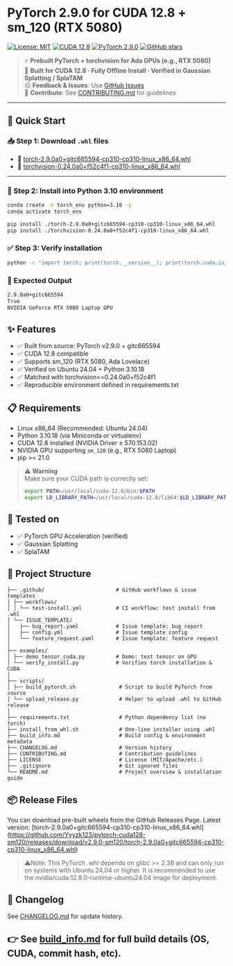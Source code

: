 # PyTorch 2.9.0 for CUDA 12.8 + sm_120 (RTX 5080)

[![License: MIT](https://img.shields.io/badge/License-MIT-blue.svg)](LICENSE)
[![CUDA 12.8](https://img.shields.io/badge/CUDA-12.8-success.svg)](https://developer.nvidia.com/cuda-downloads)
[![PyTorch 2.9.0](https://img.shields.io/badge/PyTorch-2.9.0-orange)](https://pytorch.org/)
[![GitHub stars](https://img.shields.io/github/stars/Yyyzk123/pytorch-cuda128-sm120?style=social)](https://github.com/Yyyzk123/pytorch-cuda128-sm120)

> ⚡ **Prebuilt PyTorch + torchvision for Ada GPUs (e.g., RTX 5080)**  
> 🔧 **Built for CUDA 12.8 · Fully Offline Install · Verified in Gaussian Splatting / SplaTAM**  
> 😣 **Feedback & Issues**: Use [GitHub Issues](https://github.com/Yyyzk123/pytorch-cuda128-sm120/issues)  
> 🙌 **Contribute**: See [CONTRIBUTING.md](./CONTRIBUTING.md) for guidelines

---

## 🚀 Quick Start

### 📥 Step 1: Download `.whl` files
- 🔗 [torch-2.9.0a0+gitc665594-cp310-cp310-linux_x86_64.whl](https://github.com/Yyyzk123/pytorch-cuda128-sm120/releases/download/v2.9.0-sm120/torch-2.9.0a0+gitc665594-cp310-cp310-linux_x86_64.whl)
- 🔗 [torchvision-0.24.0a0+f52c4f1-cp310-linux_x86_64.whl](https://github.com/Yyyzk123/pytorch-cuda128-sm120/releases/download/v2.9.0-sm120/torchvision-0.24.0a0+f52c4f1-cp310-linux_x86_64.whl)

---

### 💽 Step 2: Install into Python 3.10 environment

```bash
conda create -n torch_env python=3.10 -y
conda activate torch_env

pip install ./torch-2.9.0a0+gitc665594-cp310-cp310-linux_x86_64.whl
pip install ./torchvision-0.24.0a0+f52c4f1-cp310-linux_x86_64.whl
```

### ✅ Step 3: Verify installation
```bash
python -c "import torch; print(torch.__version__); print(torch.cuda.is_available()); print(torch.cuda.get_device_name(0))"
```

### 📌 Expected Output
```bash
2.9.0a0+gitc665594
True
NVIDIA GeForce RTX 5080 Laptop GPU
```

## ✨ Features
- ✅ Built from source: PyTorch v2.9.0 + gitc665594
- ✅ CUDA 12.8 compatible
- ✅ Supports sm_120 (RTX 5080, Ada Lovelace)
- ✅ Verified on Ubuntu 24.04 + Python 3.10.18
- ✅ Matched with torchvision==0.24.0a0+f52c4f1
- ✅ Reproducible environment defined in requirements.txt

## 📋 Requirements
- Linux x86_64 (Recommended: Ubuntu 24.04)
- Python 3.10.18 (via Miniconda or virtualenv)
- CUDA 12.8 installed (NVIDIA Driver ≥ 570.153.02)
- NVIDIA GPU supporting `sm_120` (e.g., RTX 5080 Laptop)
- pip >= 21.0
> ⚠️ **Warning**  
> Make sure your CUDA path is correctly set:  
> 
> ```bash
> export PATH=/usr/local/cuda-12.8/bin:$PATH
> export LD_LIBRARY_PATH=/usr/local/cuda-12.8/lib64:$LD_LIBRARY_PATH
> ```

## 🧪 Tested on
- ✅ PyTorch GPU Acceleration (verified)
- ✅ Gaussian Splatting
- ✅ SplaTAM

## 📂 Project Structure
```
├── .github/                       # GitHub workflows & issue templates
│ ├── workflows/
│ │ └── test-install.yml           # CI workflow: test install from .whl
│ └── ISSUE_TEMPLATE/
│   ├── bug_report.yaml            # Issue template: bug report
│   ├── config.yml                 # Issue template config
│   └── feature_request.yaml       # Issue template: feature request
│
├── examples/
│ ├── demo_tensor_cuda.py          # Demo: test tensor on GPU
│ └── verify_install.py            # Verifies torch installation & CUDA
│
├── scripts/
│ ├── build_pytorch.sh              # Script to build PyTorch from source
│ └── upload_release.py             # Helper to upload .whl to GitHub release
│
├── requirements.txt                # Python dependency list (no torch)
├── install_from_whl.sh             # One-line installer using .whl
├── build_info.md                   # Build config & environment metadata
├── CHANGELOG.md                    # Version history
├── CONTRIBUTING.md                 # Contribution guidelines
├── LICENSE                         # License (MIT/Apache/etc.)
├── .gitignore                      # Git ignored files
└── README.md                       # Project overview & installation guide
```

## 📦 Release Files
You can download pre-built wheels from the GitHub Releases Page.
Latest version: 
[torch-2.9.0a0+gitc665594-cp310-cp310-linux_x86_64.whl]
(https://github.com/Yyyzk123/pytorch-cuda128-sm120/releases/download/v2.9.0-sm120/torch-2.9.0a0+gitc665594-cp310-cp310-linux_x86_64.whl)
> ⚠️Note: This PyTorch .whl depends on glibc >= 2.38 and can only run on systems with Ubuntu 24.04 or higher.
It is recommended to use the nvidia/cuda:12.8.0-runtime-ubuntu24.04 image for deployment.

## 📓 Changelog
See [CHANGELOG.md](./CHANGELOG.md) for update history. 

## 👉 See [build_info.md](./build_info.md) for full build details (OS, CUDA, commit hash, etc).

